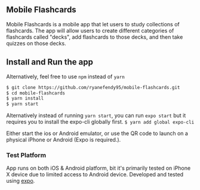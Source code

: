 ## Mobile Flashcards

Mobile Flashcards is a mobile app that let users to study collections of flashcards. The app will allow users to create different categories of flashcards called "decks", add flashcards to those decks, and then take quizzes on those decks.

## Install and Run the app

Alternatively, feel free to use `npm` instead of `yarn`

```sh
$ git clone https://github.com/ryanefendy95/mobile-flashcards.git
$ cd mobile-flashcards
$ yarn install
$ yarn start
```

Alternatively instead of running `yarn start`, you can run `expo start` but it requires you to install the expo-cli globally first. `$ yarn add global expo-cli`

Either start the ios or Android emulator, or use the QR code to launch on a physical iPhone or Android (Expo is required.).

### Test Platform

App runs on both iOS & Android platform, bit it's primarily tested on iPhone X device due to limited access to Android device. Developed and tested using [expo](https://expo.io/).
